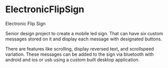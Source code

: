 # ElectronicFlipSign
Electronic Flip Sign

Senior design project to create a mobile led sign. That can have six custom messages stored on it and display each message
with designated buttons.

There are features like scrolling, display reversed text, and scrollspeed variation. These messages can be added to the sign
via bluetooth with android and ios or usb using a custom built desktop application.

